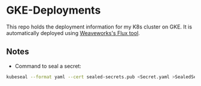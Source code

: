 # GKE-Deployments
This repo holds the deployment information for my K8s cluster on GKE. It is automatically deployed using [Weaveworks's Flux tool](https://github.com/weaveworks/flux).

## Notes
* Command to seal a secret:
```bash
kubeseal --format yaml --cert sealed-secrets.pub <Secret.yaml >SealedSecret.yaml
```
